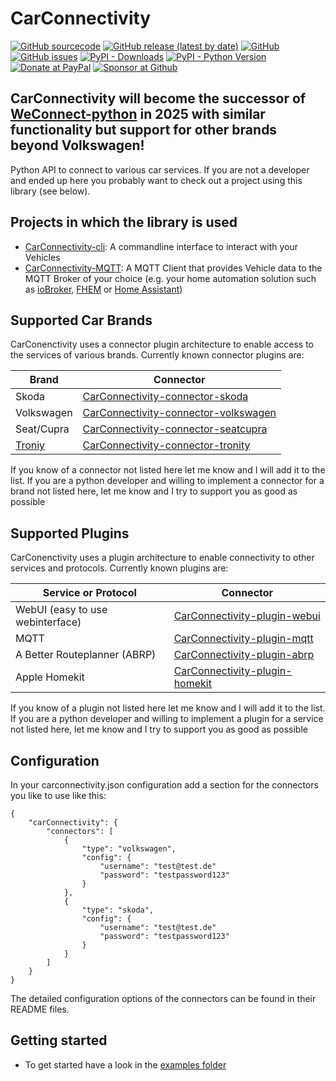 

# CarConnectivity
[![GitHub sourcecode](https://img.shields.io/badge/Source-GitHub-green)](https://github.com/tillsteinbach/CarConnectivity/)
[![GitHub release (latest by date)](https://img.shields.io/github/v/release/tillsteinbach/CarConnectivity)](https://github.com/tillsteinbach/CarConnectivity/releases/latest)
[![GitHub](https://img.shields.io/github/license/tillsteinbach/CarConnectivity)](https://github.com/tillsteinbach/CarConnectivity/blob/master/LICENSE)
[![GitHub issues](https://img.shields.io/github/issues/tillsteinbach/CarConnectivity)](https://github.com/tillsteinbach/CarConnectivity/issues)
[![PyPI - Downloads](https://img.shields.io/pypi/dm/carconnectivity?label=PyPI%20Downloads)](https://pypi.org/project/carconnectivity/)
[![PyPI - Python Version](https://img.shields.io/pypi/pyversions/carconnectivity)](https://pypi.org/project/carconnectivity/)
[![Donate at PayPal](https://img.shields.io/badge/Donate-PayPal-2997d8)](https://www.paypal.com/donate?hosted_button_id=2BVFF5GJ9SXAJ)
[![Sponsor at Github](https://img.shields.io/badge/Sponsor-GitHub-28a745)](https://github.com/sponsors/tillsteinbach)

## CarConnectivity will become the successor of [WeConnect-python](https://github.com/tillsteinbach/WeConnect-python) in 2025 with similar functionality but support for other brands beyond Volkswagen!

Python API to connect to various car services. If you are not a developer and ended up here you probably want to check out a project using this library (see below).

## Projects in which the library is used
- [CarConnectivity-cli](https://github.com/tillsteinbach/CarConnectivity-cli): A commandline interface to interact with your Vehicles
- [CarConnectivity-MQTT](https://github.com/tillsteinbach/CarConnectivity-plugin-mqtt): A MQTT Client that provides Vehicle data to the MQTT Broker of your choice (e.g. your home automation solution such as [ioBroker](https://www.iobroker.net), [FHEM](https://fhem.de) or [Home Assistant](https://www.home-assistant.io))

## Supported Car Brands
CarConenctivity uses a connector plugin architecture to enable access to the services of various brands. Currently known connector plugins are:

| Brand                            | Connector                                                                                                     |
|----------------------------------|---------------------------------------------------------------------------------------------------------------|
| Skoda                            | [CarConnectivity-connector-skoda](https://github.com/tillsteinbach/CarConnectivity-connector-skoda)           |
| Volkswagen                       | [CarConnectivity-connector-volkswagen](https://github.com/tillsteinbach/CarConnectivity-connector-volkswagen) |
| Seat/Cupra                       | [CarConnectivity-connector-seatcupra](https://github.com/tillsteinbach/CarConnectivity-connector-seatcupra)   |
| [Troniy](https://www.tronity.io) | [CarConnectivity-connector-tronity](https://github.com/tillsteinbach/CarConnectivity-connector-tronity)       |

If you know of a connector not listed here let me know and I will add it to the list.
If you are a python developer and willing to implement a connector for a brand not listed here, let me know and I try to support you as good as possible

## Supported Plugins
CarConenctivity uses a plugin architecture to enable connectivity to other services and protocols. Currently known plugins are:

| Service or Protocol              | Connector                                                                                         |
|----------------------------------|---------------------------------------------------------------------------------------------------|
| WebUI (easy to use webinterface) | [CarConnectivity-plugin-webui](https://github.com/tillsteinbach/CarConnectivity-plugin-webui)     |
| MQTT                             | [CarConnectivity-plugin-mqtt](https://github.com/tillsteinbach/CarConnectivity-plugin-mqtt)       |
| A Better Routeplanner (ABRP)     | [CarConnectivity-plugin-abrp](https://github.com/tillsteinbach/CarConnectivity-plugin-abrp)       |
| Apple Homekit                    | [CarConnectivity-plugin-homekit](https://github.com/tillsteinbach/CarConnectivity-plugin-homekit) |

If you know of a plugin not listed here let me know and I will add it to the list.
If you are a python developer and willing to implement a plugin for a service not listed here, let me know and I try to support you as good as possible

## Configuration
In your carconnectivity.json configuration add a section for the connectors you like to use like this:
```
{
    "carConnectivity": {
        "connectors": [
            {
                "type": "volkswagen",
                "config": {
                    "username": "test@test.de"
                    "password": "testpassword123"
                }
            },
            {
                "type": "skoda",
                "config": {
                    "username": "test@test.de"
                    "password": "testpassword123"
                }
            }
        ]
    }
}
```
The detailed configuration options of the connectors can be found in their README files.

## Getting started
- To get started have a look in the [examples folder](https://github.com/tillsteinbach/CarConnectivity/tree/main/examples)
